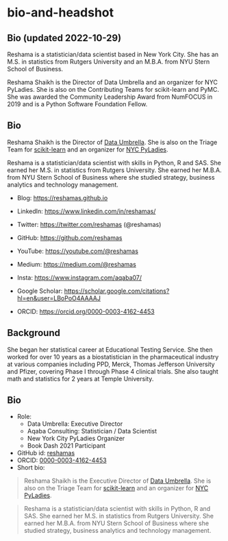 # bio-and-headshot

## Bio (updated 2022-10-29)
Reshama is a statistician/data scientist based in New York City. She has an M.S. in statistics from Rutgers University and an M.B.A. from NYU Stern School of Business.

Reshama Shaikh is the Director of Data Umbrella and an organizer for NYC PyLadies. She is also on the Contributing Teams for scikit-learn and PyMC. She was awarded the Community Leadership Award from NumFOCUS in 2019 and is a Python Software Foundation Fellow.



## Bio

Reshama Shaikh is the Director of [Data Umbrella](https://www.dataumbrella.org). She is also on the Triage Team for [scikit-learn](https://github.com/scikit-learn/scikit-learn) and an organizer for [NYC PyLadies](https://www.meetup.com/NYC-PyLadies/).

Reshama is a statistician/data scientist with skills in Python, R and SAS. She earned her M.S. in statistics from Rutgers University.  She earned her M.B.A. from NYU Stern School of Business where she studied strategy, business analytics and technology management.  

- Blog:  https://reshamas.github.io  
- LinkedIn:  https://www.linkedin.com/in/reshamas/  
- Twitter: https://twitter.com/reshamas  (@reshamas)  
- GitHub:  https://github.com/reshamas  
- YouTube: https://youtube.com/@reshamas
- Medium:  https://medium.com/@reshamas  
- Insta: https://www.instagram.com/aqaba07/

- Google Scholar: https://scholar.google.com/citations?hl=en&user=LBoPoO4AAAAJ
- ORCID: https://orcid.org/0000-0003-4162-4453

## Background

She began her statistical career at Educational Testing Service.  She then worked for over 10 years as a biostatistician in the pharmaceutical industry at various companies including PPD, Merck, Thomas Jefferson University and Pfizer, covering Phase I through Phase 4 clinical trials. She also taught math and statistics for 2 years at Temple University.  

## Bio
* Role: 
  * Data Umbrella:  Executive Director
  * Aqaba Consulting: Statistician / Data Scientist
  * New York City PyLadies Organizer
  * Book Dash 2021 Participant
* GitHub id: [reshamas](http://github.com/reshamas)
* ORCID: [0000-0003-4162-4453](https://orcid.org/0000-0003-4162-4453)
* Short bio:
> Reshama Shaikh is the Executive Director of [Data Umbrella](https://www.dataumbrella.org). She is also on the Triage Team for [scikit-learn](https://github.com/scikit-learn/scikit-learn) and an organizer for [NYC PyLadies](https://www.meetup.com/NYC-PyLadies/).

>Reshama is a statistician/data scientist with skills in Python, R and SAS. She earned her M.S. in statistics from Rutgers University.  She earned her M.B.A. from NYU Stern School of Business where she studied strategy, business analytics and technology management.  


 
